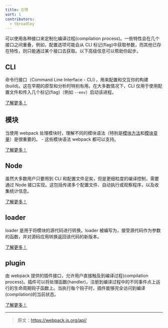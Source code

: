 ```yaml
---
title: 引导
sort: 1
contributors:
  - tbroadley
---
```


可以使用各种接口来定制化编译过程(compilation process)。一些特性会在几个接口之间重叠，例如，配置选项可能会从 CLI 标记(flag)中获取参数，而其他已存在特性，则只能通过某个接口去获取。以下高级信息可以帮助你起步。


## CLI

命令行接口（Command Line Interface - CLI），用来配置和交互你的构建(build)。这在早期的原型和分析时特别有用。在大多数情况下，CLI 仅用于使用配置文件和传入几个标记(flag)（例如 `--env`）启动该进程。

[了解更多！](/api/cli)


## 模块

当使用 webpack 处理模块时，理解不同的模块语法（特别是[模块方法](/api/module-methods)和[模块变量](/api/module-variables)）是很重要的。 - 这些模块语法 webpack 都可以支持。

[了解更多！](/api/module-methods)


## Node

虽然大多数用户只要用到 CLI 和配置文件足矣，但是更细粒度的编译控制，需要通过 Node 接口实现。这包括传递多个配置文件、自动执行或观察程序，以及收集统计信息。

[了解更多！](/api/node)


## loader

loader 是用于将模块的源代码进行转换。loader 被编写为，接受源代码作为参数的函数，并对源码应用转换返回该代码的新版本。

[了解更多！](/api/loaders)


## plugin

由 webpack 提供的插件接口，允许用户直接触及到编译过程(compilation process)。插件可以将处理函数(handler)，注册到编译过程中的不同事件点上运行的生命周期钩子函数上。当执行每个钩子时，插件能够完全访问到编译(compilation)的当前状态。

[了解更多！](/api/plugins)

***

> 原文：https://webpack.js.org/api/
